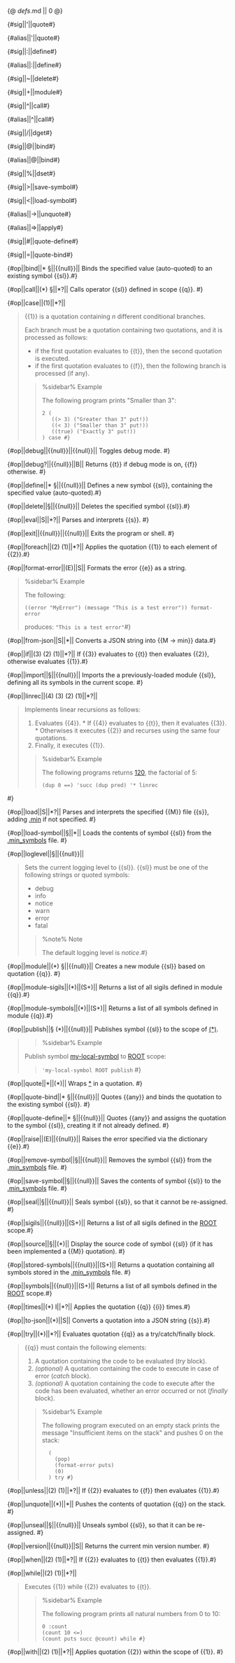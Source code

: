 {@ _defs_.md || 0 @}

{#sig||'||quote#}

{#alias||'||quote#}

{#sig||:||define#}

{#alias||:||define#}

{#sig||~||delete#}

{#sig||+||module#}

{#sig||^||call#}

{#alias||^||call#}

{#sig||/||dget#}

{#sig||@||bind#}

{#alias||@||bind#}

{#sig||%||dset#}

{#sig||>||save-symbol#}

{#sig||<||load-symbol#}

{#alias||->||unquote#}

{#alias||=>||apply#}

{#sig||#||quote-define#}

{#sig||=||quote-bind#}

{#op||bind||\* §||{{null}}||
Binds the specified value (auto-quoted) to an existing symbol {{sl}}.#}

{#op||call||(\*) §||\*?||
Calls operator {{sl}} defined in scope {{q}}. #}

{#op||case||(1)||\*?||
> {{1}} is a quotation containing _n_ different conditional branches. 
> 
> Each branch must be a quotation containing two quotations, and it is processed as follows:
> 
>   * if the first quotation evaluates to {{t}}, then the second quotation is executed.
>   * if the first quotation evaluates to {{f}}, then the following branch is processed (if any).
> 
> > %sidebar%
> > Example
> > 
> > The following program prints "Smaller than 3":
> > 
> >     2 (
> >        ((> 3) ("Greater than 3" put!))
> >        ((< 3) ("Smaller than 3" put!))
> >        ((true) ("Exactly 3" put!))
> >     ) case #}

{#op||debug||{{null}}||{{null}}||
Toggles debug mode. #}

{#op||debug?||{{null}}||B||
Returns {{t}} if debug mode is on, {{f}} otherwise. #}

{#op||define||\* §||{{null}}||
Defines a new symbol {{sl}}, containing the specified value (auto-quoted).#}

{#op||delete||§||{{null}}||
Deletes the specified symbol {{sl}}.#}

{#op||eval||S||\*?||
Parses and interprets {{s}}. #}

{#op||exit||{{null}}||{{null}}||
Exits the program or shell. #}

{#op||foreach||(2) (1)||\*?||
Applies the quotation {{1}} to each element of {{2}}.#}

{#op||format-error||(E)||S||
Formats the error {{e}} as a string.

> %sidebar%
> Example
> 
> The following: 
> 
> `((error "MyError") (message "This is a test error")) format-error`
> 
> produces: `"This is a test error"`#}

{#op||from-json||S||\*||
Converts a JSON string into {{M -> min}} data.#}

{#op||if||(3) (2) (1)||\*?||
If {{3}} evaluates to {{t}} then evaluates {{2}}, otherwise evaluates {{1}}.#}

{#op||import||§||{{null}}||
Imports the a previously-loaded module {{sl}}, defining all its symbols in the current scope. #}

{#op||linrec||(4) (3) (2) (1)||\*?||
> Implements linear recursions as follows:
> 
>   1. Evaluates {{4}}.
>     * If {{4}} evaluates to {{t}}, then it evaluates {{3}}.
>     * Otherwises it executes {{2}} and recurses using the same four quotations.
>   2. Finally, it executes {{1}}.
> 
> > %sidebar%
> > Example
> > 
> > The following programs returns [120](class:kwd), the factorial of 5:
> > 
> >     (dup 0 ==) 'succ (dup pred) '* linrec
 #}

{#op||load||S||\*?||
Parses and interprets the specified {{M}} file {{s}}, adding [.min](class:ext) if not specified. #}

{#op||load-symbol||§||\*||
Loads the contents of symbol {{sl}} from the [.min\_symbols](class:file) file. #}

{#op||loglevel||§||{{null}}||
> Sets the current logging level to {{sl}}. {{sl}} must be one of the following strings or quoted symbols:
> 
>   * debug
>   * info
>   * notice
>   * warn
>   * error
>   * fatal
> 
> > %note%
> > Note
> > 
> > The default logging level is _notice_.#}

{#op||module||(\*) §||{{null}}||
Creates a new module {{sl}} based on quotation {{q}}. #}

{#op||module-sigils||(\*)||(S+)||
Returns a list of all sigils defined in module {{q}}.#}

{#op||module-symbols||(\*)||(S+)||
Returns a list of all symbols defined in module {{q}}.#}

{#op||publish||§ (*)||{{null}}||
Publishes symbol {{sl}} to the scope of [(\*)](class:kwd).
> 
> > %sidebar%
> > Example
> > 
> Publish symbol [my-local-symbol](class:kwd) to [ROOT](class:kwd) scope:
> > `'my-local-symbol ROOT publish` #}

{#op||quote||\*||(\*)||
Wraps [\*](class:kwd) in a quotation. #}

{#op||quote-bind||\* §||{{null}}||
Quotes {{any}} and binds the quotation to the existing symbol {{sl}}. #}

{#op||quote-define||\* §||{{null}}||
Quotes {{any}} and assigns the quotation to the symbol {{sl}}, creating it if not already defined. #}

{#op||raise||(E)||{{null}}||
Raises the error specified via the dictionary {{e}}.#}

{#op||remove-symbol||§||{{null}}||
Removes the symbol {{sl}} from the [.min\_symbols](class:file) file. #}

{#op||save-symbol||§||{{null}}||
Saves the contents of symbol {{sl}} to the [.min\_symbols](class:file) file. #}

{#op||seal||§||{{null}}||
Seals symbol {{sl}}, so that it cannot be re-assigned. #}

{#op||sigils||{{null}}||(S+)||
Returns a list of all sigils defined in the [ROOT](class:kwd) scope.#}

{#op||source||§||(\*)||
Display the source code of symbol {{sl}} (if it has been implemented a {{M}} quotation). #}

{#op||stored-symbols||{{null}}||(S+)||
Returns a quotation containing all symbols stored in the [.min\_symbols](class:file) file. #}

{#op||symbols||{{null}}||(S+)||
Returns a list of all symbols defined in the [ROOT](class:kwd) scope.#}

{#op||times||(\*) I||\*?||
Applies the quotation {{q}} {{i}} times.#}

{#op||to-json||(\*)||S||
Converts a quotation into a JSON string {{s}}.#}

{#op||try||(\*)||\*?||
Evaluates quotation {{q}} as a try/catch/finally block. 
> 
> {{q}} must contain the following elements:
> 
> 1. A quotation containing the code to be evaluated (_try_ block).
> 1. _(optional)_ A quotation containing the code to execute in case of error (_catch_ block).
> 1. _(optional)_ A quotation containing the code to execute after the code has been evaluated, whether an error occurred or not (_finally_ block).
> 
> > %sidebar%
> > Example
> > 
> > The following program executed on an empty stack prints the message "Insufficient items on the stack" and pushes 0 on the stack:
> > 
> >       (
> >         (pop)
> >         (format-error puts)
> >         (0)
> >       ) try #}

{#op||unless||(2) (1)||\*?||
If {{2}} evaluates to {{f}} then evaluates {{1}}.#}

{#op||unquote||(\*)||\*||
Pushes the contents of quotation {{q}} on the stack. #}

{#op||unseal||§||{{null}}||
Unseals symbol {{sl}}, so that it can be re-assigned. #}

{#op||version||{{null}}||S||
Returns the current min version number. #}

{#op||when||(2) (1)||\*?||
If {{2}} evaluates to {{t}} then evaluates {{1}}.#}

{#op||while||(2) (1)||\*?||
> Executes {{1}} while {{2}} evaluates to {{t}}.
> 
> > %sidebar%
> > Example
> > 
> > The following program prints all natural numbers from 0 to 10:
> > 
> >     0 :count 
> >     (count 10 <=) 
> >     (count puts succ @count) while #}

{#op||with||(2) (1)||\*?||
Applies quotation {{2}} within the scope of {{1}}. #}

